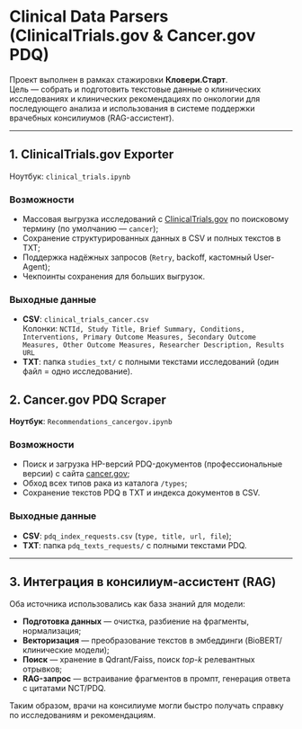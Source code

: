 # Clinical Data Parsers (ClinicalTrials.gov & Cancer.gov PDQ)

Проект выполнен в рамках стажировки **Кловери.Старт**.  
Цель — собрать и подготовить текстовые данные о клинических исследованиях и клинических рекомендациях по онкологии для последующего анализа и использования в системе поддержки врачебных консилиумов (RAG-ассистент).

---

## 1. ClinicalTrials.gov Exporter

Ноутбук: `clinical_trials.ipynb`

### Возможности
- Массовая выгрузка исследований с [ClinicalTrials.gov](https://clinicaltrials.gov/) по поисковому термину (по умолчанию — `cancer`);
- Сохранение структурированных данных в CSV и полных текстов в TXT;
- Поддержка надёжных запросов (`Retry`, backoff, кастомный User-Agent);
- Чекпоинты сохранения для больших выгрузок.

### Выходные данные
- **CSV**: `clinical_trials_cancer.csv`  
  Колонки: `NCTId, Study Title, Brief Summary, Conditions, Interventions, Primary Outcome Measures, Secondary Outcome Measures, Other Outcome Measures, Researcher Description, Results URL`
- **TXT**: папка `studies_txt/` с полными текстами исследований (один файл = одно исследование).

## 2. Cancer.gov PDQ Scraper

**Ноутбук**: `Recommendations_cancergov.ipynb`

### Возможности
- Поиск и загрузка HP-версий PDQ-документов (профессиональные версии) с сайта [cancer.gov](https://www.cancer.gov);  
- Обход всех типов рака из каталога `/types`;  
- Сохранение текстов PDQ в TXT и индекса документов в CSV.  

### Выходные данные
- **CSV**: `pdq_index_requests.csv` (`type, title, url, file`);  
- **TXT**: папка `pdq_texts_requests/` с полными текстами PDQ.  

---

## 3. Интеграция в консилиум-ассистент (RAG)

Оба источника использовались как база знаний для модели:

- **Подготовка данных** — очистка, разбиение на фрагменты, нормализация;  
- **Векторизация** — преобразование текстов в эмбеддинги (BioBERT/клинические модели);  
- **Поиск** — хранение в Qdrant/Faiss, поиск *top-k* релевантных отрывков;  
- **RAG-запрос** — встраивание фрагментов в промпт, генерация ответа с цитатами NCT/PDQ.  

Таким образом, врачи на консилиуме могли быстро получать справку по исследованиям и рекомендациям.
